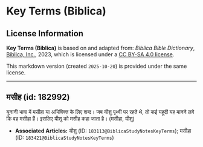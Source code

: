 # Key Terms (Biblica)

## License Information

**Key Terms (Biblica)** is based on and adapted from: _Biblica Bible Dictionary_, [Biblica, Inc.](https://www.biblica.com/), 2023, which is licensed under a [CC BY-SA 4.0 license](https://creativecommons.org/licenses/by-sa/4.0/legalcode.en).

This markdown version (created `2025-10-20`) is provided under the same license.



--------------------------------

## मसीह (id: 182992)

यूनानी भाषा में मसीहा या अभिषिक्त के लिए शब्द। जब यीशु पृथ्वी पर रहते थे, तो कई यहूदी यह मानने लगे कि वह मसीहा हैं। इसलिए यीशु को मसीह कहा जाता है। (मसीहा, यीशु)

* **Associated Articles:** यीशु  (ID: `183113@BiblicaStudyNotesKeyTerms`); मसीहा (ID: `183421@BiblicaStudyNotesKeyTerms`)

